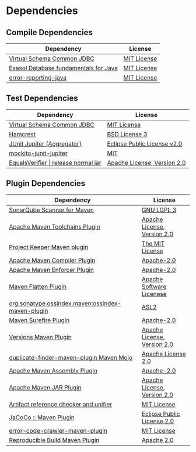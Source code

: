 <!-- @formatter:off -->
# Dependencies

## Compile Dependencies

| Dependency                                 | License          |
| ------------------------------------------ | ---------------- |
| [Virtual Schema Common JDBC][0]            | [MIT License][1] |
| [Exasol Database fundamentals for Java][2] | [MIT License][3] |
| [error-reporting-java][4]                  | [MIT License][5] |

## Test Dependencies

| Dependency                                 | License                           |
| ------------------------------------------ | --------------------------------- |
| [Virtual Schema Common JDBC][0]            | [MIT License][1]                  |
| [Hamcrest][6]                              | [BSD License 3][7]                |
| [JUnit Jupiter (Aggregator)][8]            | [Eclipse Public License v2.0][9]  |
| [mockito-junit-jupiter][10]                | [MIT][11]                         |
| [EqualsVerifier \| release normal jar][12] | [Apache License, Version 2.0][13] |

## Plugin Dependencies

| Dependency                                              | License                           |
| ------------------------------------------------------- | --------------------------------- |
| [SonarQube Scanner for Maven][14]                       | [GNU LGPL 3][15]                  |
| [Apache Maven Toolchains Plugin][16]                    | [Apache License, Version 2.0][13] |
| [Project Keeper Maven plugin][17]                       | [The MIT License][18]             |
| [Apache Maven Compiler Plugin][19]                      | [Apache-2.0][13]                  |
| [Apache Maven Enforcer Plugin][20]                      | [Apache-2.0][13]                  |
| [Maven Flatten Plugin][21]                              | [Apache Software Licenese][13]    |
| [org.sonatype.ossindex.maven:ossindex-maven-plugin][22] | [ASL2][23]                        |
| [Maven Surefire Plugin][24]                             | [Apache-2.0][13]                  |
| [Versions Maven Plugin][25]                             | [Apache License, Version 2.0][13] |
| [duplicate-finder-maven-plugin Maven Mojo][26]          | [Apache License 2.0][27]          |
| [Apache Maven Assembly Plugin][28]                      | [Apache-2.0][13]                  |
| [Apache Maven JAR Plugin][29]                           | [Apache License, Version 2.0][13] |
| [Artifact reference checker and unifier][30]            | [MIT License][31]                 |
| [JaCoCo :: Maven Plugin][32]                            | [Eclipse Public License 2.0][33]  |
| [error-code-crawler-maven-plugin][34]                   | [MIT License][35]                 |
| [Reproducible Build Maven Plugin][36]                   | [Apache 2.0][23]                  |

[0]: https://github.com/exasol/virtual-schema-common-jdbc/
[1]: https://github.com/exasol/virtual-schema-common-jdbc/blob/main/LICENSE
[2]: https://github.com/exasol/db-fundamentals-java/
[3]: https://github.com/exasol/db-fundamentals-java/blob/main/LICENSE
[4]: https://github.com/exasol/error-reporting-java/
[5]: https://github.com/exasol/error-reporting-java/blob/main/LICENSE
[6]: http://hamcrest.org/JavaHamcrest/
[7]: http://opensource.org/licenses/BSD-3-Clause
[8]: https://junit.org/junit5/
[9]: https://www.eclipse.org/legal/epl-v20.html
[10]: https://github.com/mockito/mockito
[11]: https://opensource.org/licenses/MIT
[12]: https://www.jqno.nl/equalsverifier
[13]: https://www.apache.org/licenses/LICENSE-2.0.txt
[14]: http://sonarsource.github.io/sonar-scanner-maven/
[15]: http://www.gnu.org/licenses/lgpl.txt
[16]: https://maven.apache.org/plugins/maven-toolchains-plugin/
[17]: https://github.com/exasol/project-keeper/
[18]: https://github.com/exasol/project-keeper/blob/main/LICENSE
[19]: https://maven.apache.org/plugins/maven-compiler-plugin/
[20]: https://maven.apache.org/enforcer/maven-enforcer-plugin/
[21]: https://www.mojohaus.org/flatten-maven-plugin/
[22]: https://sonatype.github.io/ossindex-maven/maven-plugin/
[23]: http://www.apache.org/licenses/LICENSE-2.0.txt
[24]: https://maven.apache.org/surefire/maven-surefire-plugin/
[25]: https://www.mojohaus.org/versions/versions-maven-plugin/
[26]: https://basepom.github.io/duplicate-finder-maven-plugin
[27]: http://www.apache.org/licenses/LICENSE-2.0.html
[28]: https://maven.apache.org/plugins/maven-assembly-plugin/
[29]: https://maven.apache.org/plugins/maven-jar-plugin/
[30]: https://github.com/exasol/artifact-reference-checker-maven-plugin/
[31]: https://github.com/exasol/artifact-reference-checker-maven-plugin/blob/main/LICENSE
[32]: https://www.jacoco.org/jacoco/trunk/doc/maven.html
[33]: https://www.eclipse.org/legal/epl-2.0/
[34]: https://github.com/exasol/error-code-crawler-maven-plugin/
[35]: https://github.com/exasol/error-code-crawler-maven-plugin/blob/main/LICENSE
[36]: http://zlika.github.io/reproducible-build-maven-plugin
